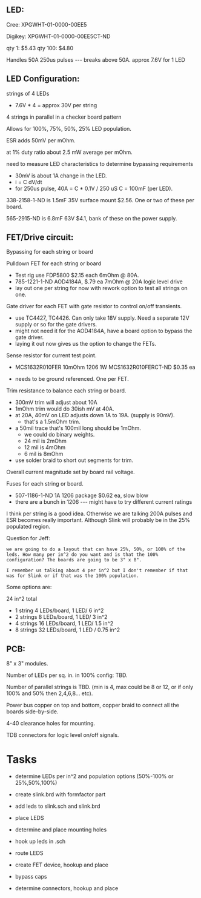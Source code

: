 LED:
----

Cree:
XPGWHT-01-0000-00EE5

Digikey: XPGWHT-01-0000-00EE5CT-ND

qty 1:   $5.43
qty 100: $4.80

Handles 50A 250us pulses --- breaks above 50A.
approx 7.6V for 1 LED

LED Configuration:
------------------

strings of 4 LEDs

+ 7.6V * 4 = approx 30V per string

4 strings in parallel in a checker board pattern

Allows for 100%, 75%, 50%, 25% LED population.

ESR adds 50mV per mOhm.

at 1% duty ratio about 2.5 mW average per mOhm.

need to measure LED characteristics to determine bypassing
requirements

+ 30mV is about 1A change in the LED.
+ i = C dV/dt
+ for 250us pulse, 40A = C * 0.1V / 250 uS
  C = 100mF (per LED).

338-2158-1-ND is 1.5mF 35V surface mount $2.56. One or two of these
per board.

565-2915-ND is 6.8mF 63V $4.1, bank of these on the power supply.

FET/Drive circuit:
------------------

Bypassing for each string or board

Pulldown FET for each string or board

+ Test rig use FDP5800 $2.15 each 6mOhm @ 80A.
+ 785-1221-1-ND AOD4184A, $.79 ea 7mOhm @ 20A logic level drive
+ lay out one per string for now with rework option to test all
  strings on one.

Gate driver for each FET with gate resistor to control on/off
transients.

+ use TC4427, TC4426. Can only take 18V supply. Need a separate
    12V supply or so for the gate drivers.
+ might not need it for the AOD4184A, have a board option to
    bypass the gate driver.
+ laying it out now gives us the option to change the FETs.

Sense resistor for current test point.

+ MCS1632R010FER 10mOhm 1206 1W
  MCS1632R010FERCT-ND $0.35 ea

+ needs to be ground referenced. One per FET.

Trim resistance to balance each string or board.

+ 300mV trim will adjust about 10A
+ 1mOhm trim would do 30ish mV at 40A.
+ at 20A, 40mV on LED adjusts down 1A to 19A. (supply is 90mV).
    - that's a 1.5mOhm trim.
+ a 50mil trace that's 100mil long should be 1mOhm. 
    - we could do binary weights.
    - 24 mil is 2mOhm
    - 12 mil is 4mOhm
    - 6 mil is  8mOhm
+ use solder braid to short out segments for trim.

Overall current magnitude set by board rail voltage.

Fuses for each string or board.

+ 507-1186-1-ND 1A 1206 package $0.62 ea, slow blow
+ there are a bunch in 1206 --- might have to try different
  current ratings

I think per string is a good idea. Otherwise we are talking 200A
pulses and ESR becomes really important. Although Slink will probably
be in the 25% populated region.

Question for Jeff:

    we are going to do a layout that can have 25%, 50%, or 100% of the
    leds. How many per in^2 do you want and is that the 100%
    configuration? The boards are going to be 3" x 8".

    I remember us talking about 4 per in^2 but I don't remember if that
    was for Slink or if that was the 100% population.

Some options are:

24 in^2 total

+ 1 string  4 LEDs/board, 1 LED/ 6 in^2
+ 2 strings 8 LEDs/board, 1 LED/ 3 in^2
+ 4 strings 16 LEDs/board, 1 LED/ 1.5 in^2
+ 8 strings 32 LEDs/board, 1 LED / 0.75 in^2 

PCB: 
---

8" x 3" modules. 

Number of LEDs per sq. in. in 100% config: TBD.

Number of parallel strings is TBD. (min is 4, max could be 8 or 12, or
if only 100% and 50% then 2,4,6,8... etc).

Power bus copper on top and bottom, copper braid to connect all the
boards side-by-side.

4-40 clearance holes for mounting.

TDB connectors for logic level on/off signals.

Tasks
=====

+ determine LEDs per in^2 and population options (50%-100% or 25%,50%,100%)
+ create slink.brd with formfactor part
+ add leds to slink.sch and slink.brd 
+ place LEDS
+ determine and place mounting holes
+ hook up leds in .sch
+ route LEDS

+ create FET device, hookup and place
+ bypass caps
+ determine connectors, hookup and place
